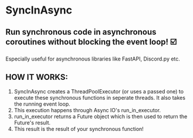 # SyncInAsync

## Run synchronous code in asynchronous coroutines without blocking the event loop! ☑️
Especially useful for asynchronous libraries like FastAPI, Discord.py etc.


## HOW IT WORKS:
1. SyncInAsync creates a ThreadPoolExecutor (or uses a passed one) to execute these synchronous functions in seperate threads. It also takes the running event loop.
2. This execution happens through Async IO's run_in_executor.
3. run_in_executor returns a Future object which is then used to return the Future's result.
4. This result is the result of your synchronous function!

